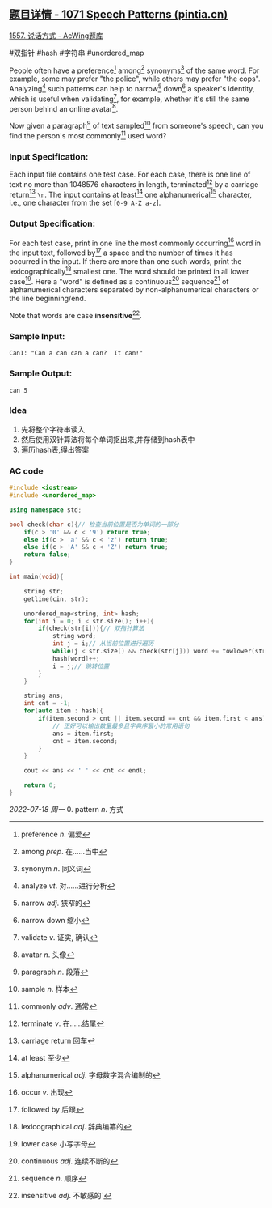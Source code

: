 ## [题目详情 - 1071 Speech Patterns (pintia.cn)](https://pintia.cn/problem-sets/994805342720868352/problems/994805398257647616)

[1557. 说话方式 - AcWing题库](https://www.acwing.com/problem/content/1559/)

#双指针 #hash #字符串 #unordered_map 

People often have a preference[^2] among[^3] synonyms[^4] of the same word. For example, some may prefer "the police", while others may prefer "the cops". Analyzing[^5] such patterns can help to narrow[^6] down[^7] a speaker's identity, which is useful when validating[^8], for example, whether it's still the same person behind an online avatar[^9].

Now given a paragraph[^10] of text sampled[^11] from someone's speech, can you find the person's most commonly[^12] used word?

### Input Specification:

Each input file contains one test case. For each case, there is one line of text no more than 1048576 characters in length, terminated[^13] by a carriage return[^14] `\n`. The input contains at least[^23] one alphanumerical[^15] character, i.e., one character from the set [`0-9 A-Z a-z`].

### Output Specification:

For each test case, print in one line the most commonly occurring[^16] word in the input text, followed by[^17] a space and the number of times it has occurred in the input. If there are more than one such words, print the lexicographically[^18] smallest one. The word should be printed in all lower case[^19]. Here a "word" is defined as a continuous[^20] sequence[^21] of alphanumerical characters separated by non-alphanumerical characters or the line beginning/end.

Note that words are case **insensitive**[^22].

### Sample Input:

```in
Can1: "Can a can can a can?  It can!"
```

### Sample Output:

```out
can 5
```

### Idea

1. 先将整个字符串读入
2. 然后使用双针算法将每个单词抠出来,并存储到hash表中
3. 遍历hash表,得出答案

### AC code

```cpp
#include <iostream>
#include <unordered_map>

using namespace std;

bool check(char c){// 检查当前位置是否为单词的一部分
    if(c > '0' && c < '9') return true;
    else if(c > 'a' && c < 'z') return true;
    else if(c > 'A' && c < 'Z') return true;
    return false;
}

int main(void){

    string str;
    getline(cin, str);

    unordered_map<string, int> hash;
    for(int i = 0; i < str.size(); i++){
        if(check(str[i])){// 双指针算法
            string word;
            int j = i;// 从当前位置进行遍历
            while(j < str.size() && check(str[j])) word += towlower(str[j++]);
            hash[word]++;
            i = j;// 跳转位置
        }
    }

    string ans;
    int cnt = -1;
    for(auto item : hash){
        if(item.second > cnt || item.second == cnt && item.first < ans){// &&的优先级比||高
            // 正好可以输出数量最多且字典序最小的常用语句
            ans = item.first;
            cnt = item.second;
        }
    }

    cout << ans << ' ' << cnt << endl;

    return 0;
}
```


*2022-07-18 周一*
			0. pattern $n.$ 方式
[^2]: preference $n.$ 偏爱
[^3]: among $prep.$ 在......当中
[^4]: synonym $n.$ 同义词
[^5]: analyze $vt.$ 对......进行分析
[^6]: narrow $adj.$ 狭窄的
[^7]: narrow down 缩小
[^8]: validate $v.$ 证实, 确认
[^9]: avatar $n.$ 头像
[^10]: paragraph $n.$ 段落
[^11]: sample $n.$ 样本
[^12]: commonly $adv.$ 通常
[^13]: terminate $v.$ 在......结尾
[^14]: carriage return 回车
[^15]: alphanumerical $adj.$ 字母数字混合编制的
[^16]: occur $v.$ 出现
[^17]: followed by 后跟
[^18]: lexicographical $adj.$ 辞典编纂的
[^19]: lower case 小写字母
[^20]: continuous $adj.$ 连续不断的
[^21]: sequence $n.$ 顺序
[^22]: insensitive $adj.$ 不敏感的`
[^23]: at least 至少